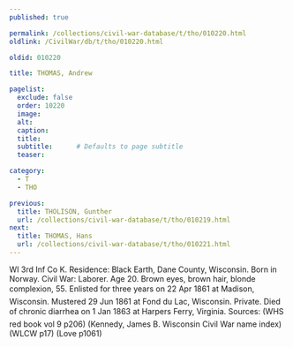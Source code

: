 ```yaml
---
published: true

permalink: /collections/civil-war-database/t/tho/010220.html
oldlink: /CivilWar/db/t/tho/010220.html

oldid: 010220

title: THOMAS, Andrew

pagelist:
  exclude: false
  order: 10220
  image: 
  alt:
  caption:
  title:
  subtitle:      # Defaults to page subtitle
  teaser:

category: 
  - T 
  - THO

previous:
  title: THOLISON, Gunther
  url: /collections/civil-war-database/t/tho/010219.html  
next:
  title: THOMAS, Hans
  url: /collections/civil-war-database/t/tho/010221.html   
---
```

WI 3rd Inf Co K. Residence: Black Earth, Dane County, Wisconsin. Born in Norway. Civil War: Laborer. Age 20. Brown eyes, brown hair, blonde complexion, 5&#146;5&#148;. Enlisted for three years on 22 Apr 1861 at Madison, Wisconsin. Mustered 29 Jun 1861 at Fond du Lac, Wisconsin. Private. Died of chronic diarrhea on 1 Jan 1863 at Harper&#146;s Ferry, Virginia. Sources: (WHS red book vol 9 p206) (Kennedy, James B. Wisconsin Civil War name index) (WLCW p17) (Love p1061)